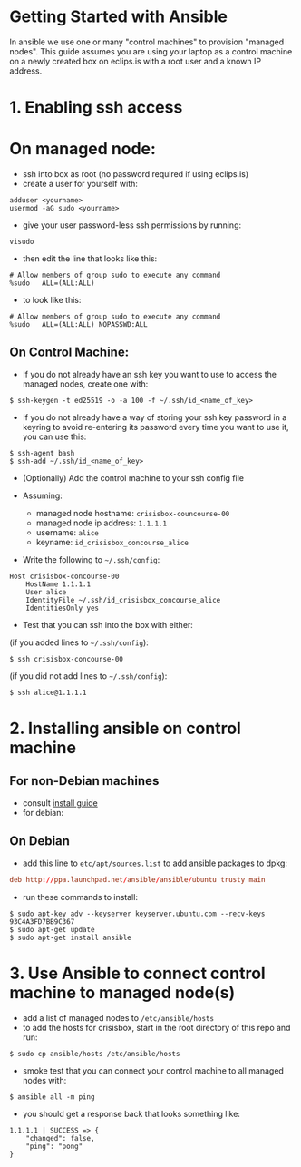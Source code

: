 # Getting Started with Ansible

In ansible we use one or many "control machines" to provision "managed nodes". This guide assumes you are using your laptop as a control machine on a newly created box on eclips.is with a root user and a known IP address.

# 1. Enabling ssh access

# On managed node:

* ssh into box as root (no password required if using eclips.is)
* create a user for yourself with:

``` shell
adduser <yourname>
usermod -aG sudo <yourname>
```

* give your user password-less ssh permissions by running:

``` shell
visudo
```

* then edit the line that looks like this:

``` shell
# Allow members of group sudo to execute any command
%sudo   ALL=(ALL:ALL)
```

* to look like this:

``` shell
# Allow members of group sudo to execute any command
%sudo   ALL=(ALL:ALL) NOPASSWD:ALL
```

## On Control Machine:

* If you do not already have an ssh key you want to use to access the managed nodes, create one with:

``` shell
$ ssh-keygen -t ed25519 -o -a 100 -f ~/.ssh/id_<name_of_key>
```

* If you do not already have a way of storing your ssh key password in a keyring to avoid re-entering its password every time you want to use it, you can use this:

``` shell
$ ssh-agent bash
$ ssh-add ~/.ssh/id_<name_of_key>
```
* (Optionally) Add the control machine to your ssh config file
* Assuming:
  * managed node hostname: `crisisbox-councourse-00`
  * managed node ip address: `1.1.1.1`
  * username: `alice`
  * keyname:  `id_crisisbox_concourse_alice`

* Write the following to `~/.ssh/config`:

``` shell
Host crisisbox-concourse-00
    HostName 1.1.1.1
    User alice
    IdentityFile ~/.ssh/id_crisisbox_concourse_alice
    IdentitiesOnly yes
```

* Test that you can ssh into the box with either:

(if you added lines to `~/.ssh/config`):

``` shell
$ ssh crisisbox-concourse-00
```

(if you did not add lines to `~/.ssh/config`):

``` shell
$ ssh alice@1.1.1.1
```


# 2. Installing ansible on control machine

## For non-Debian machines
* consult [install guide](http://docs.ansible.com/ansible/intro_installation.html)
* for debian:

## On Debian

* add this line to `etc/apt/sources.list` to add ansible packages to dpkg:

```conf
deb http://ppa.launchpad.net/ansible/ansible/ubuntu trusty main
```

* run these commands to install:

``` shell
$ sudo apt-key adv --keyserver keyserver.ubuntu.com --recv-keys 93C4A3FD7BB9C367
$ sudo apt-get update
$ sudo apt-get install ansible
```

# 3. Use Ansible to connect control machine to managed node(s)

* add a list of managed nodes to `/etc/ansible/hosts`
* to add the hosts for crisisbox, start in the root directory of this repo and run:

``` shell
$ sudo cp ansible/hosts /etc/ansible/hosts
```

* smoke test that you can connect your control machine to all managed nodes with:

``` shell
$ ansible all -m ping
```

* you should get a response back that looks something like:

``` shell
1.1.1.1 | SUCCESS => {
    "changed": false,
    "ping": "pong"
}

```
